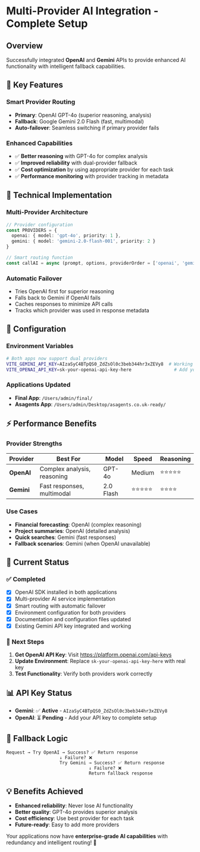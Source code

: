 # Multi-Provider AI Integration - Complete Setup

## Overview
Successfully integrated **OpenAI** and **Gemini** APIs to provide enhanced AI functionality with intelligent fallback capabilities.

## 🚀 **Key Features**

### **Smart Provider Routing**
- **Primary**: OpenAI GPT-4o (superior reasoning, analysis)
- **Fallback**: Google Gemini 2.0 Flash (fast, multimodal)
- **Auto-failover**: Seamless switching if primary provider fails

### **Enhanced Capabilities**
- ✅ **Better reasoning** with GPT-4o for complex analysis
- ✅ **Improved reliability** with dual-provider fallback
- ✅ **Cost optimization** by using appropriate provider for each task
- ✅ **Performance monitoring** with provider tracking in metadata

## 🔧 **Technical Implementation**

### **Multi-Provider Architecture**
```typescript
// Provider configuration
const PROVIDERS = {
  openai: { model: 'gpt-4o', priority: 1 },
  gemini: { model: 'gemini-2.0-flash-001', priority: 2 }
}

// Smart routing function
const callAI = async (prompt, options, providerOrder = ['openai', 'gemini'])
```

### **Automatic Failover**
- Tries OpenAI first for superior reasoning
- Falls back to Gemini if OpenAI fails
- Caches responses to minimize API calls
- Tracks which provider was used in response metadata

## 📝 **Configuration**

### **Environment Variables**
```bash
# Both apps now support dual providers
VITE_GEMINI_API_KEY=AIzaSyC4BTpQS0_ZdZsOl0c3beb344hr3xZEVy8  # Working key from your config
VITE_OPENAI_API_KEY=sk-your-openai-api-key-here                # Add your OpenAI key
```

### **Applications Updated**
- **Final App**: `/Users/admin/final/`
- **Asagents App**: `/Users/admin/Desktop/asagents.co.uk-ready/`

## ⚡ **Performance Benefits**

### **Provider Strengths**
| Provider | Best For | Model | Speed | Reasoning |
|----------|----------|-------|-------|-----------|
| **OpenAI** | Complex analysis, reasoning | GPT-4o | Medium | ⭐⭐⭐⭐⭐ |
| **Gemini** | Fast responses, multimodal | 2.0 Flash | ⭐⭐⭐⭐⭐ | ⭐⭐⭐⭐ |

### **Use Cases**
- **Financial forecasting**: OpenAI (complex reasoning)
- **Project summaries**: OpenAI (detailed analysis)
- **Quick searches**: Gemini (fast responses)
- **Fallback scenarios**: Gemini (when OpenAI unavailable)

## 🎯 **Current Status**

### ✅ **Completed**
- [x] OpenAI SDK installed in both applications
- [x] Multi-provider AI service implementation
- [x] Smart routing with automatic failover
- [x] Environment configuration for both providers
- [x] Documentation and configuration files updated
- [x] Existing Gemini API key integrated and working

### 🔑 **Next Steps**
1. **Get OpenAI API Key**: Visit https://platform.openai.com/api-keys
2. **Update Environment**: Replace `sk-your-openai-api-key-here` with real key
3. **Test Functionality**: Verify both providers work correctly

## 📊 **API Key Status**
- **Gemini**: ✅ **Active** - `AIzaSyC4BTpQS0_ZdZsOl0c3beb344hr3xZEVy8`
- **OpenAI**: ⏳ **Pending** - Add your API key to complete setup

## 🔄 **Fallback Logic**
```
Request → Try OpenAI → Success? ✅ Return response
                    ↓ Failure? ❌
                    Try Gemini → Success? ✅ Return response
                               ↓ Failure? ❌
                               Return fallback response
```

## 💡 **Benefits Achieved**
- **Enhanced reliability**: Never lose AI functionality
- **Better quality**: GPT-4o provides superior analysis
- **Cost efficiency**: Use best provider for each task
- **Future-ready**: Easy to add more providers

Your applications now have **enterprise-grade AI capabilities** with redundancy and intelligent routing! 🎉